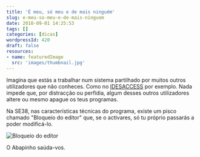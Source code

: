 ```yaml
---
title: 'É meu, só meu e de mais ninguém'
slug: e-meu-so-meu-e-de-mais-ninguem
date: 2010-09-01 14:25:53
tags: []
categories: [dicas]
wordpressId: 420
draft: false
resources:
- name: featuredImage
  src: 'images/thumbnail.jpg'
---
```

Imagina que estás a trabalhar num sistema partilhado por muitos outros utilizadores que não conheces. Como no [IDESACCESS][1] por exemplo. Nada impede que, por distracção ou perfídia, algum desses outros utilizadores altere ou mesmo apague os teus programas.

Na SE38, nas características técnicas do programa, existe um pisco chamado "Bloqueio do editor" que, se o activares, só tu próprio passarás a poder modificá-lo.

![][2]

O Abapinho saúda-vos.

   [1]: https://www.idesaccess.com/
   [2]: images/bloqueio_editor.png (Bloqueio do editor)
